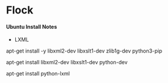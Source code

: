 # Flock

#### Ubuntu Install Notes

* LXML

apt-get install -y libxml2-dev libxslt1-dev zlib1g-dev python3-pip

apt-get install libxml2-dev libxslt1-dev python-dev

apt-get install python-lxml
